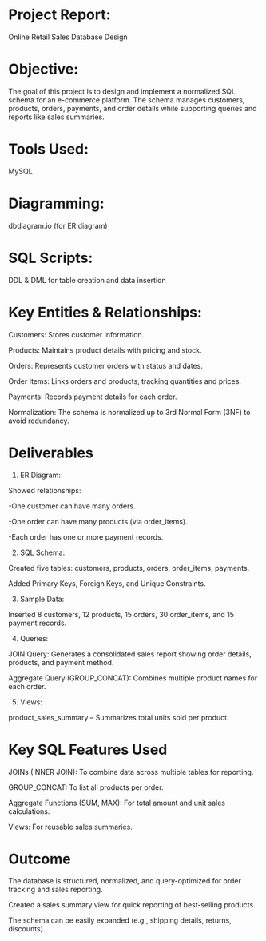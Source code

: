 # Project Report:
Online Retail Sales Database Design

# Objective:
The goal of this project is to design and implement a normalized SQL schema for an e-commerce platform. The schema manages customers, products, orders, payments, and order details while supporting queries and reports like sales summaries.

# Tools Used:
MySQL

# Diagramming:
dbdiagram.io (for ER diagram)

# SQL Scripts:
DDL & DML for table creation and data insertion

# Key Entities & Relationships:
Customers: Stores customer information.

Products: Maintains product details with pricing and stock.

Orders: Represents customer orders with status and dates.

Order Items: Links orders and products, tracking quantities and prices.

Payments: Records payment details for each order.

Normalization: The schema is normalized up to 3rd Normal Form (3NF) to avoid redundancy.

# Deliverables
1. ER Diagram:

Showed relationships:

-One customer can have many orders.

-One order can have many products (via order_items).

-Each order has one or more payment records.

2. SQL Schema:

Created five tables: customers, products, orders, order_items, payments.

Added Primary Keys, Foreign Keys, and Unique Constraints.

3. Sample Data:

Inserted 8 customers, 12 products, 15 orders, 30 order_items, and 15 payment records.

4. Queries:

JOIN Query: Generates a consolidated sales report showing order details, products, and payment method.

Aggregate Query (GROUP_CONCAT): Combines multiple product names for each order.

5. Views:

product_sales_summary – Summarizes total units sold per product.

# Key SQL Features Used
JOINs (INNER JOIN): To combine data across multiple tables for reporting.

GROUP_CONCAT: To list all products per order.

Aggregate Functions (SUM, MAX): For total amount and unit sales calculations.

Views: For reusable sales summaries.

# Outcome
The database is structured, normalized, and query-optimized for order tracking and sales reporting.

Created a sales summary view for quick reporting of best-selling products.

The schema can be easily expanded (e.g., shipping details, returns, discounts).


